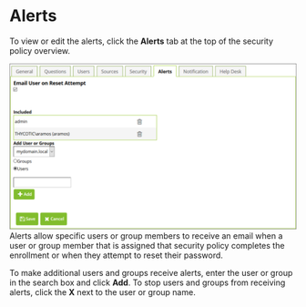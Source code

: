 [title]: # (Alerts)
[tags]: # (alerts)
[priority]: # (5)
# Alerts

To view or edit the alerts, click the __Alerts__ tab at the top of the security policy overview.

   ![Alerts](images/alerts.png)
Alerts allow specific users or group members to receive an email when a user or group member that is assigned that security policy completes the enrollment or when they attempt to reset their password.

To make additional users and groups receive alerts, enter the user or group in the search box and click __Add__. To stop users and groups from receiving alerts, click the __X__ next to the user or group name.